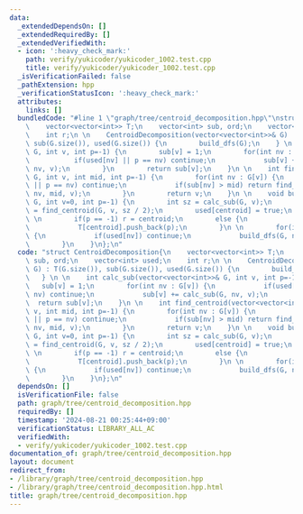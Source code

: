 ```yaml
---
data:
  _extendedDependsOn: []
  _extendedRequiredBy: []
  _extendedVerifiedWith:
  - icon: ':heavy_check_mark:'
    path: verify/yukicoder/yukicoder_1002.test.cpp
    title: verify/yukicoder/yukicoder_1002.test.cpp
  _isVerificationFailed: false
  _pathExtension: hpp
  _verificationStatusIcon: ':heavy_check_mark:'
  attributes:
    links: []
  bundledCode: "#line 1 \"graph/tree/centroid_decomposition.hpp\"\nstruct CentroidDecomposition{\n\
    \    vector<vector<int>> T;\n    vector<int> sub, ord;\n    vector<int> used;\n\
    \    int r;\n \n    CentroidDecomposition(vector<vector<int>>& G) : T(G.size()),\
    \ sub(G.size()), used(G.size()) {\n        build_dfs(G);\n    } \n \n    int calc_sub(vector<vector<int>>&\
    \ G, int v, int p=-1) {\n        sub[v] = 1;\n        for(int nv : G[v]) {\n \
    \           if(used[nv] || p == nv) continue;\n            sub[v] += calc_sub(G,\
    \ nv, v);\n        }\n        return sub[v];\n    }\n \n    int find_centroid(vector<vector<int>>&\
    \ G, int v, int mid, int p=-1) {\n        for(int nv : G[v]) {\n            if(used[nv]\
    \ || p == nv) continue;\n            if(sub[nv] > mid) return find_centroid(G,\
    \ nv, mid, v);\n        }\n        return v;\n    }\n \n    void build_dfs(vector<vector<int>>&\
    \ G, int v=0, int p=-1) {\n        int sz = calc_sub(G, v);\n        int centroid\
    \ = find_centroid(G, v, sz / 2);\n        used[centroid] = true;\n        ord.push_back(centroid);\n\
    \ \n        if(p == -1) r = centroid;\n        else {\n            T[p].push_back(centroid);\n\
    \            T[centroid].push_back(p);\n        }\n \n        for(int nv : G[centroid])\
    \ {\n            if(used[nv]) continue;\n            build_dfs(G, nv, centroid);\n\
    \        }\n    }\n};\n"
  code: "struct CentroidDecomposition{\n    vector<vector<int>> T;\n    vector<int>\
    \ sub, ord;\n    vector<int> used;\n    int r;\n \n    CentroidDecomposition(vector<vector<int>>&\
    \ G) : T(G.size()), sub(G.size()), used(G.size()) {\n        build_dfs(G);\n \
    \   } \n \n    int calc_sub(vector<vector<int>>& G, int v, int p=-1) {\n     \
    \   sub[v] = 1;\n        for(int nv : G[v]) {\n            if(used[nv] || p ==\
    \ nv) continue;\n            sub[v] += calc_sub(G, nv, v);\n        }\n      \
    \  return sub[v];\n    }\n \n    int find_centroid(vector<vector<int>>& G, int\
    \ v, int mid, int p=-1) {\n        for(int nv : G[v]) {\n            if(used[nv]\
    \ || p == nv) continue;\n            if(sub[nv] > mid) return find_centroid(G,\
    \ nv, mid, v);\n        }\n        return v;\n    }\n \n    void build_dfs(vector<vector<int>>&\
    \ G, int v=0, int p=-1) {\n        int sz = calc_sub(G, v);\n        int centroid\
    \ = find_centroid(G, v, sz / 2);\n        used[centroid] = true;\n        ord.push_back(centroid);\n\
    \ \n        if(p == -1) r = centroid;\n        else {\n            T[p].push_back(centroid);\n\
    \            T[centroid].push_back(p);\n        }\n \n        for(int nv : G[centroid])\
    \ {\n            if(used[nv]) continue;\n            build_dfs(G, nv, centroid);\n\
    \        }\n    }\n};\n"
  dependsOn: []
  isVerificationFile: false
  path: graph/tree/centroid_decomposition.hpp
  requiredBy: []
  timestamp: '2024-08-21 00:25:44+09:00'
  verificationStatus: LIBRARY_ALL_AC
  verifiedWith:
  - verify/yukicoder/yukicoder_1002.test.cpp
documentation_of: graph/tree/centroid_decomposition.hpp
layout: document
redirect_from:
- /library/graph/tree/centroid_decomposition.hpp
- /library/graph/tree/centroid_decomposition.hpp.html
title: graph/tree/centroid_decomposition.hpp
---
```

